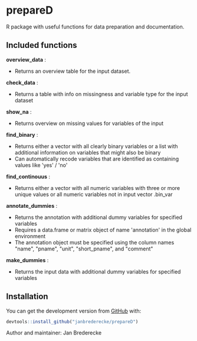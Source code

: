 # prepareD

R package with useful functions for data preparation and documentation.

## Included functions

**overview_data** :
* Returns an overview table for the input dataset.

**check_data** :
* Returns a table with info on missingness and variable type for the input dataset

**show_na** :
* Returns overview on missing values for variables of the input

**find_binary** :
* Returns either a vector with all clearly binary variables or a list with additional information on variables that might also be binary
* Can automatically recode variables that are identified as containing values like 'yes' / 'no'

**find_continouus** :
* Returns either a vector with all numeric variables with three or more unique values or all numeric variables not in input vector .bin_var

**annotate_dummies** : 
* Returns the annotation with additional dummy variables for specified variables
* Requires a data.frame or matrix object of name 'annotation' in the global environment
* The annotation object must be specified using the column names "name", "pname", "unit", "short_pname", and "comment"

**make_dummies** : 
* Returns the input data with additional dummy variables for specified variables

## Installation

You can get the development version from [GitHub](https://github.com/) with:

``` r
devtools::install_github("janbrederecke/prepareD")
```



Author and maintainer: Jan Brederecke
